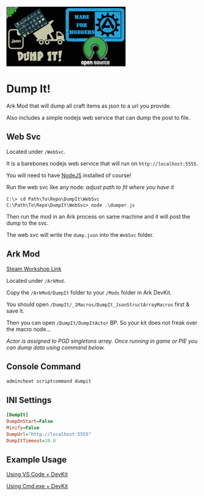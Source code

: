 ![Dump It!](https://github.com/Kozenomenon/DumpIt/blob/main/DumpItRepo_Icon-312.png?raw=true)
# Dump It!
Ark Mod that will dump all craft items as json to a url you provide. 

Also includes a simple nodejs web service that can dump the post to file.

## Web Svc
Located under `/WebSvc`. 

It is a barebones nodejs web service that will run on `http://localhost:5555`. 

You will need to have [NodeJS](https://nodejs.org/) installed of course!

Run the web svc like any node:
_adjust path to fit where you have it_
```
C:\> cd Path\To\Repo\DumpIt\WebSvc
C:\Path\To\Repo\DumpIt\WebSvc> node .\dumper.js
```
Then run the mod in an Ark process on same machine and it will post the dump to the svc. 

The web svc will write the `dump.json` into the `WebSvc` folder.

## Ark Mod
[Steam Workshop Link](https://steamcommunity.com/sharedfiles/filedetails/?id=2677141095)

Located under `/ArkMod`.

Copy the `/ArkMod/DumpIt` folder to your `/Mods` folder in Ark DevKit.

You should open `/DumpIt/_1Macros/DumpIt_JsonStructArrayMacros` first & save it.

Then you can open `/DumpIt/DumpItActor` BP. So your kit does not freak over the macro node...

_Actor is assigned to PGD singletons array. Once running in game or PIE you can dump data using command below._

## Console Command
```
admincheat scriptcommand dumpit
```

## INI Settings
```ini
[DumpIt]
DumpOnStart=False
Minify=False
DumpUrl="http://localhost:5555"
DumpItTimeout=10.0
```

## Example Usage
[Using VS Code + DevKit](https://i.gyazo.com/02f71e1a9f10a5a1fa6e8d13b08ee67f.mp4)

[Using Cmd.exe + DevKit](https://i.gyazo.com/04ba1dce38066fda95de0dfb89a01588.mp4)
